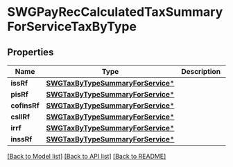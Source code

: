 # SWGPayRecCalculatedTaxSummaryForServiceTaxByType

## Properties
Name | Type | Description | Notes
------------ | ------------- | ------------- | -------------
**issRf** | [**SWGTaxByTypeSummaryForService***](SWGTaxByTypeSummaryForService.md) |  | [optional] 
**pisRf** | [**SWGTaxByTypeSummaryForService***](SWGTaxByTypeSummaryForService.md) |  | [optional] 
**cofinsRf** | [**SWGTaxByTypeSummaryForService***](SWGTaxByTypeSummaryForService.md) |  | [optional] 
**csllRf** | [**SWGTaxByTypeSummaryForService***](SWGTaxByTypeSummaryForService.md) |  | [optional] 
**irrf** | [**SWGTaxByTypeSummaryForService***](SWGTaxByTypeSummaryForService.md) |  | [optional] 
**inssRf** | [**SWGTaxByTypeSummaryForService***](SWGTaxByTypeSummaryForService.md) |  | [optional] 

[[Back to Model list]](../README.md#documentation-for-models) [[Back to API list]](../README.md#documentation-for-api-endpoints) [[Back to README]](../README.md)


